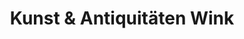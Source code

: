 ---
title: "Kunst & Antiquitäten Wink"
url: /neunkirchen-seelscheid/kunst-und-antiquitaeten-wink/
shop: Antiquitäten
---